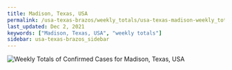 ```yaml
---
title: Madison, Texas, USA
permalink: /usa-texas-brazos/weekly_totals/usa-texas-madison-weekly_totals.html
last_updated: Dec 2, 2021
keywords: ["Madison, Texas, USA", "weekly totals"]
sidebar: usa-texas-brazos_sidebar
---
```


![Weekly Totals of Confirmed Cases for Madison, Texas, USA](/covid_tracker/images/graphs/usa-texas-madison-weekly_totals_graph.png)
